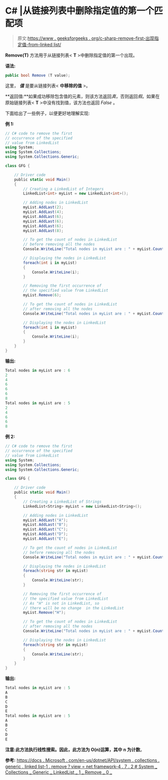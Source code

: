# C# |从链接列表中删除指定值的第一个匹配项

> 原文:[https://www . geeksforgeeks . org/c-sharp-remove-first-出现指定值-from-linked list/](https://www.geeksforgeeks.org/c-sharp-removing-first-occurrence-of-specified-value-from-linkedlistt/)

**Remove(T)** 方法用于从链接列表< **T** >中删除指定值的第一个出现。

**语法:**

```cs
public bool Remove (T value);

```

这里， ***值*** 是要从链接列表< **中移除的值** >。

**返回值:**如果成功移除包含值的元素，则该方法返回*真*，否则返回*假*。如果在原始链接列表< **T** >中没有找到值，该方法也返回 *False* 。

下面给出了一些例子，以便更好地理解实现:

**例 1:**

```cs
// C# code to remove the first
// occurrence of the specified
// value from LinkedList
using System;
using System.Collections;
using System.Collections.Generic;

class GFG {

    // Driver code
    public static void Main()
    {
        // Creating a LinkedList of Integers
        LinkedList<int> myList = new LinkedList<int>();

        // Adding nodes in LinkedList
        myList.AddLast(2);
        myList.AddLast(4);
        myList.AddLast(6);
        myList.AddLast(6);
        myList.AddLast(6);
        myList.AddLast(8);

        // To get the count of nodes in LinkedList
        // before removing all the nodes
        Console.WriteLine("Total nodes in myList are : " + myList.Count);

        // Displaying the nodes in LinkedList
        foreach(int i in myList)
        {
            Console.WriteLine(i);
        }

        // Removing the first occurrence of
        // the specified value from LinkedList
        myList.Remove(6);

        // To get the count of nodes in LinkedList
        // after removing all the nodes
        Console.WriteLine("Total nodes in myList are : " + myList.Count);

        // Displaying the nodes in LinkedList
        foreach(int i in myList)
        {
            Console.WriteLine(i);
        }
    }
}
```

**输出:**

```cs
Total nodes in myList are : 6
2
4
6
6
6
8
Total nodes in myList are : 5
2
4
6
6
8

```

**例 2:**

```cs
// C# code to remove the first
// occurrence of the specified
// value from LinkedList
using System;
using System.Collections;
using System.Collections.Generic;

class GFG {

    // Driver code
    public static void Main()
    {
        // Creating a LinkedList of Strings
        LinkedList<String> myList = new LinkedList<String>();

        // Adding nodes in LinkedList
        myList.AddLast("A");
        myList.AddLast("B");
        myList.AddLast("C");
        myList.AddLast("D");
        myList.AddLast("E");

        // To get the count of nodes in LinkedList
        // before removing all the nodes
        Console.WriteLine("Total nodes in myList are : " + myList.Count);

        // Displaying the nodes in LinkedList
        foreach(string str in myList)
        {
            Console.WriteLine(str);
        }

        // Removing the first occurrence of
        // the specified value from LinkedList
        // As "H" is not in LinkedList, so
        // there will be no change  in the LinkedList
        myList.Remove("H");

        // To get the count of nodes in LinkedList
        // after removing all the nodes
        Console.WriteLine("Total nodes in myList are : " + myList.Count);

        // Displaying the nodes in LinkedList
        foreach(string str in myList)
        {
            Console.WriteLine(str);
        }
    }
}
```

**输出:**

```cs
Total nodes in myList are : 5
A
B
C
D
E
Total nodes in myList are : 5
A
B
C
D
E

```

**注意:**此方法执行线性搜索。因此，此方法为 O(n)运算，其中 n 为**计数**。

**参考:**
[https://docs . Microsoft . com/en-us/dotnet/API/system . collections . generic . linked list-1 . remove？view = net framework-4 . 7 . 2 # System _ Collections _ Generic _ LinkedList _ 1 _ Remove _ 0 _](https://docs.microsoft.com/en-us/dotnet/api/system.collections.generic.linkedlist-1.remove?view=netframework-4.7.2#System_Collections_Generic_LinkedList_1_Remove__0_)